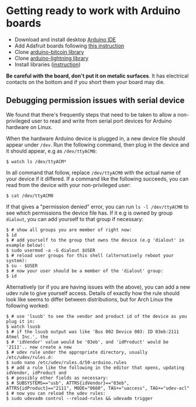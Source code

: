 # Getting ready to work with Arduino boards

- Download and install desktop [Arduino IDE](https://www.arduino.cc/en/Main/Software)
- Add Adafruit boards following [this instruction](https://learn.adafruit.com/adafruit-feather-m0-adalogger/setup)
- Clone [arduino-bitcoin library](https://github.com/arduino-bitcoin/arduino-bitcoin)
- Clone [arduino-lightning library](https://github.com/arduino-bitcoin/arduino-lightning)
- Install libraries ([instruction](https://www.arduino.cc/en/guide/libraries))

**Be careful with the board, don't put it on metalic surfaces**. It has electrical contacts on the bottom and if you short them your board may die.

## Debugging permission issues with serial device

We found that there's frequently steps that need to be taken to allow a non-privileged user to read and write
from serial port devices for Arduino hardware on Linux.

When the hardware Arduino device is plugged in, a new device file should appear under `/dev`. Run the following
command, then plug in the device and it should appear, e.g as `/dev/ttyACM0`:

```
$ watch ls /dev/ttyACM*
```

In all command that follow, replace `/dev/ttyACM0` with the actual name of your device if it differed.
If a command like the following succeeds, you can read from the device with your non-privileged user:

```
$ cat /dev/ttyACM0
```

If that gives a "permission denied" error, you can run `ls -l /dev/ttyACM0` to see which permissions the device
file has. If it e.g is owned by group `dialout`, you can add yourself to that group if necessary:

```
$ # show all groups you are member of right now:
$ id
$ # add yourself to the group that owns the device (e.g 'dialout' in example below):
$ sudo usermod -a -G dialout $USER
$ # reload user groups for this shell (alternatively reboot your system):
$ su - $USER
$ # now your user should be a member of the 'dialout' group:
$ id
```

Alternatively (or if you are having issues with the above), you can add a new udev rule to give yourself
access. Details of exactly how the rule should look like seems to differ between distributions, but for
Arch Linux the following worked:

```
$ # use 'lsusb' to see the vendor and product id of the device as you plug it in:
$ watch lsusb
$ # if the lsusb output was like 'Bus 002 Device 003: ID 03eb:2111 Atmel Inc.', the
$ # 'idVendor' value would be '03eb', and 'idProduct' would be '2111'.. now create a new
$ # udev rule under the appropriate directory, usually /etc/udev/rules.d:
$ sudo nano /etc/udev/rules.d/50-arduino.rules
$ # add a rule like the following in the editor that opens, updating idVendor, idProduct and
$ # possibly other fields as necessary:
$ # SUBSYSTEMS=="usb", ATTRS{idVendor}=="03eb", ATTRS{idProduct}=="2111", MODE="0660", TAG+="uaccess", TAG+="udev-acl"
$ # now you can reload the udev rules:
$ sudo udevadm control --reload-rules && udevadm trigger
